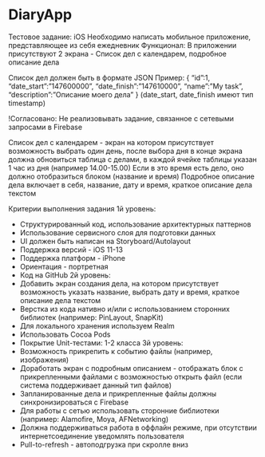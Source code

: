 # DiaryApp
Тестовое задание: iOS
  Необходимо написать мобильное приложение, представляющее из себя ежедневник
  Функционал: В приложении присутствуют 2 экрана - Список дел с календарем, подробное описание дела

Список дел должен быть в формате JSON
Пример:
{
 “id”:1,
 “date_start”:”147600000”,
“date_finish”:”147610000”,
 “name”:”My task”,
 “description”:”Описание моего дела”
} (date_start, date_finish имеют тип timestamp)

!Согласовано: Не реализовывать задание, связанное с сетевыми запросами в Firebase 

Список дел с календарем - экран на котором присутствует возможность выбрать один день, после выбора дня в конце экрана должна обновиться таблица с делами, в каждой ячейке таблицы указан 1 час из дня (например 14.00-15.00)
Если в это время есть дело, оно должно отобразиться блоком (название и время)
Подробное описание дела включает в себя, название, дату и время, краткое описание дела текстом

Критерии выполнения задания
1й уровень:
- Структурированный код, использование архитектурных паттернов
- Использование сервисного слоя для подготовки данных
- UI должен быть написан на Storyboard/Autolayout
- Поддержка версий - iOS 11-13
- Поддержка платформ - iPhone
- Ориентация - портретная
- Код на GitHub
2й уровень:
- Добавить экран создания дела, на котором присутствует возможность указать
название, выбрать дату и время, краткое описание дела текстом
- Верстка из кода нативно и/или с использованием сторонних библиотек
(например: PinLayout, SnapKit)
- Для локального хранения используем Realm 
- Использовать Cocoa Pods
- Покрытие Unit-тестами: 1-2 класса
3й уровень:
- Возможность прикрепить к событию файлы (например, изображения)
- Доработать экран с подробным описанием - отображать блок с
прикрепленными файлами с возможностью открыть файл (если система
поддерживает данный тип файлов)
- Запланированные дела и прикрепленные файлы должны синхронизироваться
с Firebase
- Для работы с сетью использовать сторонние библиотеки (например: Alamofire,
Moya, AFNetworking)
- Должна поддерживаться работа в оффлайн режиме, при отсутствии интернетсоединение уведомлять пользователя
- Pull-to-refresh - автоподгрузка при скролле вниз
